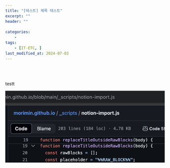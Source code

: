 ```yaml
---
title: "[테스트] 제목 테스트"
excerpt: ""
header: ""

categories:
    - 
tags:
    - [IT-ETC, ]
last_modified_at: 2024-07-03
---
```

<br><br>

testt


![0](/upload/2024-07-03-제목-테스트.md/0.png)

